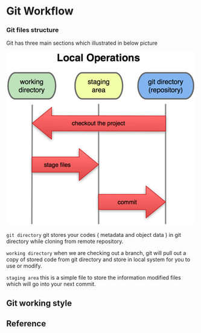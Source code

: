 # Git Workflow

### Git files structure

 

Git has three main sections which illustrated in below picture

![Git files lifecyle \(source by: https://git-scm.com/ \) ](.gitbook/assets/git-scm.png)

`git directory` git stores your codes \( metadata and object data \) in git directory while cloning from remote repository.

`working directory` when we are checking out a branch, git will pull out a copy of stored code from git directory and store in local system for you to use or modify.

`staging area` this is a simple file to store the information modified files which will go into your next commit.

## Git working style

## Reference

